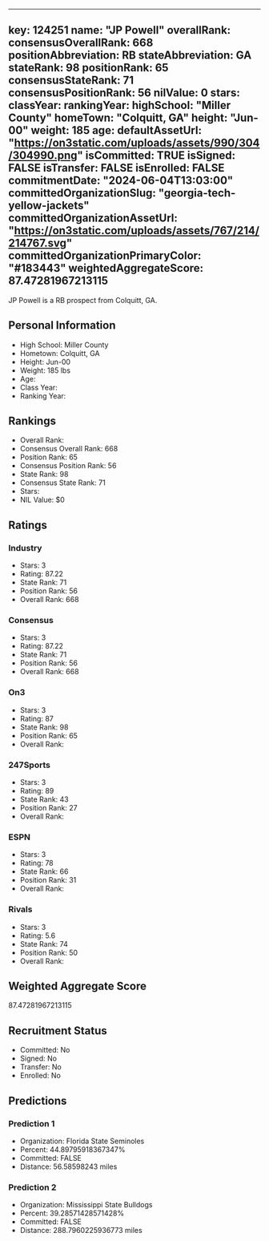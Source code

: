 ---
  key: 124251
  name: "JP Powell"
  overallRank: 
  consensusOverallRank: 668
  positionAbbreviation: RB
  stateAbbreviation: GA
  stateRank: 98
  positionRank: 65
  consensusStateRank: 71
  consensusPositionRank: 56
  nilValue: 0
  stars: 
  classYear: 
  rankingYear: 
  highSchool: "Miller County"
  homeTown: "Colquitt, GA"
  height: "Jun-00"
  weight: 185
  age: 
  defaultAssetUrl: "https://on3static.com/uploads/assets/990/304/304990.png"
  isCommitted: TRUE
  isSigned: FALSE
  isTransfer: FALSE
  isEnrolled: FALSE
  commitmentDate: "2024-06-04T13:03:00"
  committedOrganizationSlug: "georgia-tech-yellow-jackets"
  committedOrganizationAssetUrl: "https://on3static.com/uploads/assets/767/214/214767.svg"
  committedOrganizationPrimaryColor: "#183443"
  weightedAggregateScore: 87.47281967213115
  ---
  
  JP Powell is a RB prospect from Colquitt, GA.
  
  ## Personal Information
  - High School: Miller County
  - Hometown: Colquitt, GA
  - Height: Jun-00
  - Weight: 185 lbs
  - Age: 
  - Class Year: 
  - Ranking Year: 
  
  ## Rankings
  - Overall Rank: 
  - Consensus Overall Rank: 668
  - Position Rank: 65
  - Consensus Position Rank: 56
  - State Rank: 98
  - Consensus State Rank: 71
  - Stars: 
  - NIL Value: $0
  
  ## Ratings
  
  ### Industry
  - Stars: 3
  - Rating: 87.22
  - State Rank: 71
  - Position Rank: 56
  - Overall Rank: 668
  
  ### Consensus
  - Stars: 3
  - Rating: 87.22
  - State Rank: 71
  - Position Rank: 56
  - Overall Rank: 668
  
  ### On3
  - Stars: 3
  - Rating: 87
  - State Rank: 98
  - Position Rank: 65
  - Overall Rank: 
  
  ### 247Sports
  - Stars: 3
  - Rating: 89
  - State Rank: 43
  - Position Rank: 27
  - Overall Rank: 
  
  ### ESPN
  - Stars: 3
  - Rating: 78
  - State Rank: 66
  - Position Rank: 31
  - Overall Rank: 
  
  ### Rivals
  - Stars: 3
  - Rating: 5.6
  - State Rank: 74
  - Position Rank: 50
  - Overall Rank: 
  
  ## Weighted Aggregate Score
  87.47281967213115
  
  ## Recruitment Status
  - Committed: No
  - Signed: No
  - Transfer: No
  - Enrolled: No
  
  
  
  ## Predictions
  
  ### Prediction 1
  - Organization: Florida State Seminoles
  - Percent: 44.89795918367347%
  - Committed: FALSE
  - Distance: 56.58598243 miles
  
  ### Prediction 2
  - Organization: Mississippi State Bulldogs
  - Percent: 39.28571428571428%
  - Committed: FALSE
  - Distance: 288.7960225936773 miles
  
